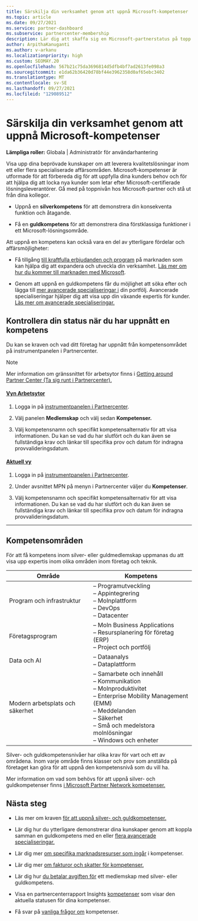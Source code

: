 ```yaml
---
title: Särskilja din verksamhet genom att uppnå Microsoft-kompetenser
ms.topic: article
ms.date: 09/27/2021
ms.service: partner-dashboard
ms.subservice: partnercenter-membership
description: Lär dig att skaffa sig en Microsoft-partnerstatus på topp och locka nya kunder genom att uppfylla kompetenskraven för att tjäna guld- och silvermedlemskapsnivåer.
author: ArpithaKanuganti
ms.author: v-arkanu
ms.localizationpriority: high
ms.custom: SEOMAY.20
ms.openlocfilehash: 567b21c75da3696814d5dfb4bf7ad2613fe098a3
ms.sourcegitcommit: e1da62b36420d78bf44e3962358d0af65ebc3402
ms.translationtype: MT
ms.contentlocale: sv-SE
ms.lasthandoff: 09/27/2021
ms.locfileid: "129089512"
---
```

# <a name="differentiate-your-business-by-attaining-microsoft-competencies"></a>Särskilja din verksamhet genom att uppnå Microsoft-kompetenser

**Lämpliga roller:** Globala | Administratör för användarhantering

Visa upp dina beprövade kunskaper om att leverera kvalitetslösningar inom ett eller flera specialiserade affärsområden. Microsoft-kompetenser är utformade för att förbereda dig för att uppfylla dina kunders behov och för att hjälpa dig att locka nya kunder som letar efter Microsoft-certifierade lösningsleverantörer. Gå med på toppnivån hos Microsoft-partner och stå ut från dina kollegor.

- Uppnå en **silverkompetens** för att demonstrera din konsekventa funktion och åtagande.

- Få en **guldkompetens** för att demonstrera dina förstklassiga funktioner i ett Microsoft-lösningsområde.

Att uppnå en kompetens kan också vara en del av ytterligare fördelar och affärsmöjligheter:

- Få tillgång [till kraftfulla erbjudanden och program](mpn-learn-about-go-to-market-benefits.md) på marknaden som kan hjälpa dig att expandera och utveckla din verksamhet. [Läs mer om hur du kommer till marknaden med Microsoft](https://partner.microsoft.com/solutions/go-to-market).

- Genom att uppnå en guldkompetens får du möjlighet att söka efter och lägga till [mer avancerade specialiseringar i](advanced-specializations.md) din portfölj. Avancerade specialiseringar hjälper dig att visa upp din växande expertis för kunder. [Läs mer om avancerade specialiseringar.](https://partner.microsoft.com/membership/advanced-specialization)

## <a name="check-your-status-as-you-attain-a-competency"></a>Kontrollera din status när du har uppnått en kompetens

Du kan se kraven och vad ditt företag har uppnått från kompetensområdet på instrumentpanelen i Partnercenter.

> [!NOTE]
> Mer information om gränssnittet för arbetsytor finns i [Getting around Partner Center (Ta sig runt i Partnercenter).](get-around-partner-center.md#turn-workspaces-on-and-off)

#### <a name="workspaces-view"></a>[Vyn Arbetsytor](#tab/workspaces-view)

1. Logga in på [instrumentpanelen i Partnercenter](https://partner.microsoft.com/dashboard/home).

2. Välj panelen **Medlemskap** och välj sedan **Kompetenser.**

3. Välj kompetensnamn och specifikt kompetensalternativ för att visa informationen. Du kan se vad du har slutfört och du kan även se fullständiga krav och länkar till specifika prov och datum för indragna provvalideringsdatum.

#### <a name="current-view"></a>[Aktuell vy](#tab/current-view)

1. Logga in på [instrumentpanelen i Partnercenter](https://partner.microsoft.com/dashboard/home).

2. Under avsnittet MPN på menyn i Partnercenter väljer du **Kompetenser**.

3. Välj kompetensnamn och specifikt kompetensalternativ för att visa informationen. Du kan se vad du har slutfört och du kan även se fullständiga krav och länkar till specifika prov och datum för indragna provvalideringsdatum.

* * *

## <a name="competency-areas"></a>Kompetensområden

För att få kompetens inom silver- eller guldmedlemskap uppmanas du att visa upp expertis inom olika områden inom företag och teknik.

|**Område**            |**Kompetens**                    |
|--------------------|--------------------------------|
|Program och infrastruktur| – Programutveckling<br/> – Appintegrering<br/> – Molnplattform<br/> – DevOps<br/> – Datacenter |
|Företagsprogram | – Moln Business Applications</br> – Resursplanering för företag (ERP)</br> – Project och portfölj |
|Data och AI| – Dataanalys<br/> – Dataplattform |
|Modern arbetsplats och säkerhet | – Samarbete och innehåll<br/> – Kommunikation<br/> – Molnproduktivitet<br/> – Enterprise Mobility Management (EMM)<br/> – Meddelanden<br/> – Säkerhet<br/> – Små och medelstora molnlösningar<br/> – Windows och enheter |

Silver- och guldkompetensnivåer har olika krav för vart och ett av områdena. Inom varje område finns klasser och prov som anställda på företaget kan göra för att uppnå den kompetensnivå som du vill ha. 

Mer information om vad som behövs för att uppnå silver- och guldkompetenser finns [i Microsoft Partner Network kompetenser.](https://partner.microsoft.com/membership/competencies)

## <a name="next-steps"></a>Nästa steg

- Läs mer om kraven [för att uppnå silver- och guldkompetenser.](https://partner.microsoft.com/membership/competencies)

- Lär dig hur du ytterligare demonstrerar dina kunskaper genom att koppla samman en guldkompetens med en eller [flera avancerade specialiseringar.](advanced-specializations.md)

- Lär dig mer [om specifika marknadsresurser som ingår](mpn-learn-about-go-to-market-benefits.md) i kompetenser.

- Lär dig mer [om fakturor och skatter för kompetenser.](mpn-view-print-maps-invoice.md)

- Lär dig hur [du betalar avgiften för](mpn-pay-fee-silver-gold-competency.md) ett medlemskap med silver- eller guldkompetens.

- Visa en partnercenterrapport Insights [kompetenser](insights-competencies-report.md) som visar den aktuella statusen för dina kompetenser.

- Få svar på [vanliga frågor om](competencies-faq.yml) kompetenser.
